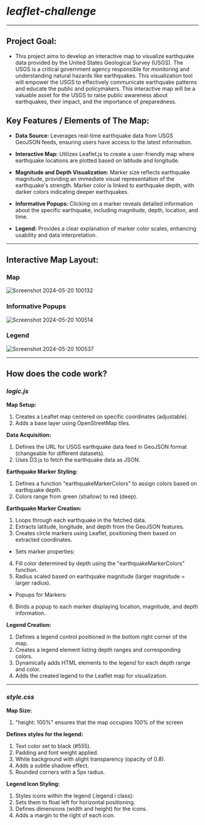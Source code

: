 # *leaflet-challenge* #
-------------------------

## **Project Goal:** ##
* This project aims to develop an interactive map to visualize earthquake data provided by the United States Geological Survey (USGS). The USGS is a critical government agency responsible for monitoring and understanding natural hazards like earthquakes. This visualization tool will empower the USGS to effectively communicate earthquake patterns and educate the public and policymakers. This interactive map will be a valuable asset for the USGS to raise public awareness about earthquakes, their impact, and the importance of preparedness.

## **Key Features / Elements of The Map:** ##
* **Data Source:** Leverages real-time earthquake data from USGS GeoJSON feeds, ensuring users have access to the latest information.

* **Interactive Map:** Utilizes Leaflet.js to create a user-friendly map where earthquake locations are plotted based on latitude and longitude.

* **Magnitude and Depth Visualization:** Marker size reflects earthquake magnitude, providing an immediate visual representation of the earthquake's strength. Marker color is linked to earthquake depth, with darker colors indicating deeper earthquakes.

* **Informative Popups:** Clicking on a marker reveals detailed information about the specific earthquake, including magnitude, depth, location, and time.

* **Legend:** Provides a clear explanation of marker color scales, enhancing usability and data interpretation.

----------

## **Interactive Map Layout:** ##

### **Map** ###
![Screenshot 2024-05-20 100132](https://github.com/nmrodio/leaflet-challenge/assets/157527614/04b1d6fb-0ef8-4d41-9bbb-5a64971da770)


### **Informative Popups** ###
![Screenshot 2024-05-20 100514](https://github.com/nmrodio/leaflet-challenge/assets/157527614/5407733c-d063-4b28-b39c-7ea42962ea57)

### **Legend** ###
![Screenshot 2024-05-20 100537](https://github.com/nmrodio/leaflet-challenge/assets/157527614/4ab39ac7-ea6f-4f9e-8ae9-54fe9b412111)

-------------------

## **How does the code work?** ##
### *logic.js* ###

**Map Setup:**
1. Creates a Leaflet map centered on specific coordinates (adjustable).
2. Adds a base layer using OpenStreetMap tiles.

**Data Acquisition:**
1. Defines the URL for USGS earthquake data feed in GeoJSON format (changeable for different datasets).
2. Uses D3.js to fetch the earthquake data as JSON.

**Earthquake Marker Styling:**
1. Defines a function "earthquakeMarkerColors" to assign colors based on earthquake depth.
2. Colors range from green (shallow) to red (deep).

**Earthquake Marker Creation:**
1. Loops through each earthquake in the fetched data.
2. Extracts latitude, longitude, and depth from the GeoJSON features.
3. Creates circle markers using Leaflet, positioning them based on extracted coordinates.
* Sets marker properties:
4. Fill color determined by depth using the "earthquakeMarkerColors" function.
5. Radius scaled based on earthquake magnitude (larger magnitude = larger radius).
* Popups for Markers:
6. Binds a popup to each marker displaying location, magnitude, and depth information.

**Legend Creation:**
1. Defines a legend control positioned in the bottom right corner of the map.
2. Creates a legend element listing depth ranges and corresponding colors.
3. Dynamically adds HTML elements to the legend for each depth range and color.
4. Adds the created legend to the Leaflet map for visualization.

-----

### *style.css* ###

**Map Size:**
1. "height: 100%" ensures that the map occupies 100% of the screen 

**Defines styles for the legend:**
1. Text color set to black (#555).
2. Padding and font weight applied.
3. White background with slight transparency (opacity of 0.8).
4. Adds a subtle shadow effect.
5. Rounded corners with a 5px radius.

**Legend Icon Styling:**
1. Styles icons within the legend (.legend i class):
2. Sets them to float left for horizontal positioning.
3. Defines dimensions (width and height) for the icons.
4. Adds a margin to the right of each icon.

